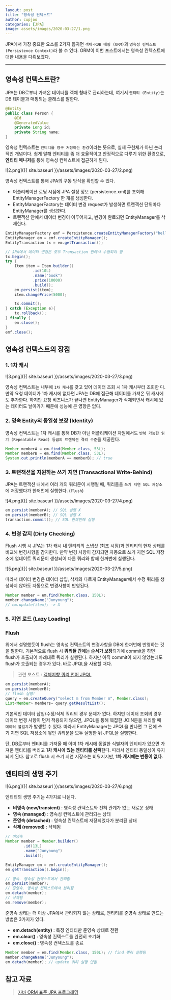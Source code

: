 ```yaml
---
layout: post
title: "영속성 컨텍스트"
author: cupjoo
categories: [JPA]
image: assets/images/2020-03-27/1.png
---
```


JPA에서 가장 중요한 요소를 2가지 뽑자면 `객체-RDB 매핑 (ORM)`과 `영속성 컨텍스트 (Persistence Context)`라 볼 수 있다. ORM이 이번 포스트에서는 영속성 컨텍스트에 대한 내용을 다뤄보겠다.

---

## 영속성 컨텍스트란?

JPA는 DB로부터 가져온 데이터를 객체 형태로 관리하는데, 여기서 `엔티티 (Entity)`는 DB 테이블과 매핑되는 클래스를 말한다.

```java
@Entity
public class Person {
    @Id
    @GeneratedValue
    private Long id;
    private String name;
}
```

영속성 컨텍스트는 `엔티티를 영구 저장하는 환경`이라는 뜻으로, 실제 구현체가 아닌 논리적인 개념이다. 쉽게 말해 엔티티를 좀 더 효율적이고 안정적으로 다루기 위한 환경으로, **엔티티 매니저**를 통해 영속성 컨텍스트에 접근하게 된다.

![2.png]({{ site.baseurl }}/assets/images/2020-03-27/2.png)

영속성 컨텍스트를 통해 JPA의 구동 방식을 확인할 수 있다.

- 어플리케이션 로딩 시점에 JPA 설정 정보 (persistence.xml)를 조회해 EntityManagerFactory 한 개를 생성한다.
- EntityManagerFactory는 데이터 변경 request가 발생하면 트랜잭션 단위마다 EntityManager를 생성한다.
- 트랜잭션 안에서 데이터 변경이 이루어지고, 변경이 완료되면 EntityManager를 삭제한다.

```java
EntityManagerFactory emf = Persistence.createEntityManagerFactory("hello");
EntityManager em = emf.createEntityManager();
EntityTransaction tx = em.getTransaction();

// JPA에서 데이터 변경은 모두 Transaction 안에서 수행되야 함
tx.begin();
try {
    Item item = Item.builder()
            .id(10L)
            .name("book")
            .price(10000)
            .build();
    em.persist(item);
    item.changePrice(5000);

    tx.commit();
} catch (Exception e){
    tx.rollback();
} finally {
    em.close();
}
emf.close();
```

## 영속성 컨텍스트의 장점

### 1. 1차 캐시

![3.png]({{ site.baseurl }}/assets/images/2020-03-27/3.png)

영속성 컨텍스트는 내부에 `1차 캐시`를 갖고 있어 데이터 조회 시 1차 캐시부터 조회한 다. 만약 요청 데이터가 1차 캐시에 없다면 JPA는 DB에 접근해 데이터를 가져온 뒤 캐시에도 추가한다. 하지만 요청 비즈니스가 끝나면 EntityManager가 삭제되면서 캐시에 있는 데이터도 날아가기 때문에 성능에 큰 영향은 없다.

### 2. 영속 Entity의 동일성 보장 (Identity)

영속성 컨텍스트는 1차 캐시를 통해 DB가 아닌 어플리케이션 차원에서도 `반복 가능한 읽기 (Repeatable Read) 등급의 트랜잭션 격리 수준`을 제공한다.

```java
Member memberA = em.find(Member.class, 53L);
Member memberB = em.find(Member.class, 53L);
System.out.println(memberA == memberB); // true
```

### 3. 트랜잭션을 지원하는 쓰기 지연 (Transactional Write-Behind)

JPA는 트랜잭션 내에서 여러 개의 쿼리문이 시행될 때, 쿼리들을 `쓰기 지연 SQL 저장소`에 저장했다가 한꺼번에 실행한다. (`Flush`)

![4.png]({{ site.baseurl }}/assets/images/2020-03-27/4.png)

```java
em.persist(memberA); // SQL 실행 X
em.persist(memberB); // SQL 실행 X
transaction.commit(); // SQL 한꺼번에 실행
```

### 4. 변경 감지 (Dirty Checking)

Flush 시행 시 JPA는 1차 캐시 내 엔티티의 스냅샷 (최초 시점)과 엔티티의 현재 상태를 비교해 변경사항을 감지한다. 만약 변경 사항이 감지되면 자동으로 쓰기 지연 SQL 저장소에 업데이트 쿼리문이 생성되어 다른 쿼리와 함께 한꺼번에 실행된다.

![5.png]({{ site.baseurl }}/assets/images/2020-03-27/5.png)

따라서 데이터 변경은 데이터 삽입, 삭제와 다르게 EntityManager에서 수정 쿼리를 생성하지 않아도 자동으로 변경사항이 반영된다.

```java
Member member = em.find(Member.class, 150L);
member.changeName("Junyoung");
// em.update(item); -> X
```

### 5. 지연 로드 (Lazy Loading)

### Flush

위에서 설명했듯이 flush는 영속성 컨텍스트의 변경사항을 DB에 한꺼번에 반영하는 것을 말한다. 기본적으로 flush 시 **쿼리들 간에는 순서가 보장**되기에 commit을 하면 flush가 호출되어 차례대로 쿼리가 실행된다. 하지만 아직 commit이 되지 않았는데도 flush가 호출되는 경우가 있다. 바로 JPQL을 사용할 때다.

> 관련 포스트 : [객체지향 쿼리 언어 JPQL](https://cupjoo.github.io/객체지향-쿼리-언어-JPQL)

```java
em.persist(memberA);
em.persist(memberB);
// flush 실행!
query = em.createQuery("select m from Member m", Member.class);
List<Member> members= query.getResultList();
```

기본적인 데이터 삽입/수정/삭제 쿼리의 경우 문제가 없다. 하지만 데이터 조회의 경우 데이터 변경 사항이 먼저 적용되지 않으면, JPQL을 통해 복잡한 JOIN문을 처리할 때 `데이터 불일치`가 발생할 수 있다. 따라서 EntityManager는 JPQL을 만나면 그 전에 쓰기 지연 SQL 저장소에 쌓인 쿼리문을 모두 실행한 뒤 JPQL을 실행한다.

단, DB로부터 엔티티를 가져올 때 이미 1차 캐시에 동일한 식별자의 엔티티가 있으면 가져온 엔티티를 버리고 **1차 캐시에 있는 엔티티를 선택**한다. 따라서 엔티티 동일성이 유지되게 된다. 참고로 flush 시 쓰기 지연 저장소는 비워지지만, **1차 캐시에는 변동이 없다**.

## 엔티티의 생명 주기

![6.png]({{ site.baseurl }}/assets/images/2020-03-27/6.png)

엔티티의 생명 주기는 4가지로 나뉜다.

- **비영속 (new/transient)** : 영속성 컨텍스트와 전혀 관계가 없는 새로운 상태
- **영속 (managed)** : 영속성 컨텍스트에 관리되는 상태
- **준영속 (detached)** : 영속성 컨텍스트에 저장되었다가 분리된 상태
- **삭제 (removed)** : 삭제됨

```java
// 비영속
Member member = Member.builder()
        .id(13L)
        .name("Junyoung")
        .build();

EntityManager em = emf.createEntityManager();
em.getTransaction().begin();

// 영속. 영속성 컨텍스트에서 관리함
em.persist(member);
// 준영속. 영속성 컨텍스트에서 분리됨
em.detach(member);
// 삭제됨
em.remove(member);
```

준영속 상태는 더 이상 JPA에서 관리되지 않는 상태로, 엔티티를 준영속 상태로 만드는 방법은 3가지가 있다.

- **em.detach(entity)** : 특정 엔티티만 준영속 상태로 전환
- **em.clear()** : 영속성 컨텍스트를 완전히 초기화
- **em.close()** : 영속성 컨텍스트를 종료

```java
Member member = em.find(Member.class, 150L); // find 쿼리 실행됨
member.changeName("Junyoung");
em.detach(member); // update 쿼리 실행 안됨
```

## 참고 자료

> [자바 ORM 표준 JPA 프로그래밍](https://www.inflearn.com/course/ORM-JPA-Basic)
